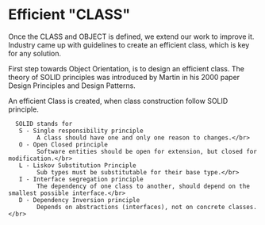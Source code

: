 # Efficient "CLASS"

Once the CLASS and OBJECT is defined, we extend our work to improve it. Industry came up with guidelines to create an efficient class, which is key for any solution.

First step towards Object Orientation, is to design an efficient class. The theory of SOLID principles was introduced by Martin in his 2000 paper Design Principles and Design Patterns.

An efficient Class is created, when class construction follow SOLID principle.

```
  SOLID stands for
   S - Single responsibility principle
        A class should have one and only one reason to changes.</br>
   O - Open Closed principle
        Software entities should be open for extension, but closed for modification.</br>
   L - Liskov Substitution Principle
        Sub types must be substitutable for their base type.</br>
   I - Interface segregation principle
        The dependency of one class to another, should depend on the smallest possible interface.</br>
   D - Dependency Inversion principle
        Depends on abstractions (interfaces), not on concrete classes.</br>
```
